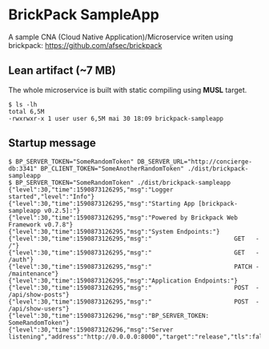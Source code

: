 # BrickPack SampleApp

A sample CNA (Cloud Native Application)/Microservice writen using brickpack: https://github.com/afsec/brickpack

## Lean artifact (~7 MB)
The whole microservice is built with static compiling using **MUSL** target.
```
$ ls -lh
total 6,5M
-rwxrwxr-x 1 user user 6,5M mai 30 18:09 brickpack-sampleapp
```

## Startup message
```
$ BP_SERVER_TOKEN="SomeRandomToken" DB_SERVER_URL="http://concierge-db:3341" BP_CLIENT_TOKEN="SomeAnotherRandomToken" ./dist/brickpack-sampleapp
$ BP_SERVER_TOKEN="SomeRandomToken" ./dist/brickpack-sampleapp
{"level":30,"time":1590873126295,"msg":"Logger started","level":"Info"}
{"level":30,"time":1590873126295,"msg":"Starting App [brickpack-sampleapp v0.2.5]:"}
{"level":30,"time":1590873126295,"msg":"Powered by Brickpack Web Framework v0.7.8"}
{"level":30,"time":1590873126295,"msg":"System Endpoints:"}
{"level":30,"time":1590873126295,"msg":"                       GET   - /"}
{"level":30,"time":1590873126295,"msg":"                       GET   - /auth"}
{"level":30,"time":1590873126295,"msg":"                       PATCH - /maintenance"}
{"level":30,"time":1590873126295,"msg":"Application Endpoints:"}
{"level":30,"time":1590873126295,"msg":"                       POST  - /api/show-posts"}
{"level":30,"time":1590873126295,"msg":"                       POST  - /api/show-users"}
{"level":30,"time":1590873126296,"msg":"BP_SERVER_TOKEN: SomeRandomToken"}
{"level":30,"time":1590873126296,"msg":"Server listening","address":"http://0.0.0.0:8000","target":"release","tls":false}
```
